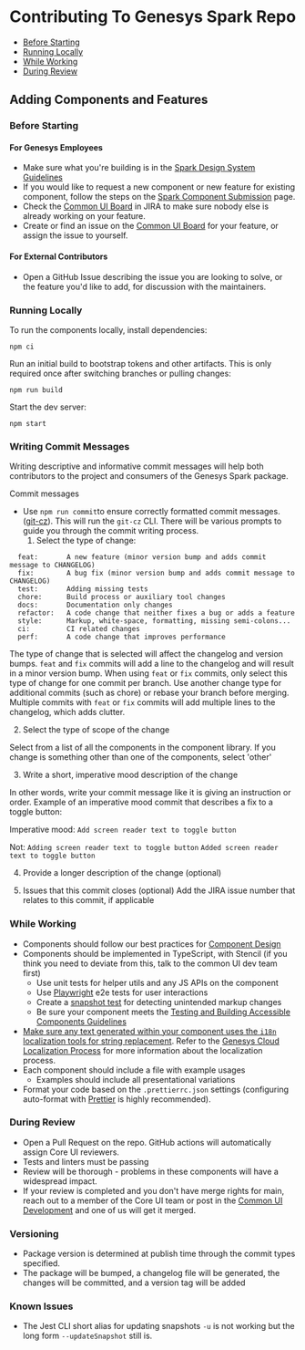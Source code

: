 # Contributing To Genesys Spark Repo

- [Before Starting](#before-starting)
- [Running Locally](#running-locally)
- [While Working](#while-working)
- [During Review](#during-review)

## Adding Components and Features

### Before Starting

#### For Genesys Employees

- Make sure what you're building is in the [Spark Design System Guidelines](https://spark.genesys.com)
- If you would like to request a new component or new feature for existing component, follow the steps on the [Spark Component Submission](https://spark.genesys.com/7978beca0/p/641cfa-component-submission) page.
- Check the [Common UI Board](https://inindca.atlassian.net/projects/COMUI) in JIRA to make sure nobody else is already working on your feature.
- Create or find an issue on the [Common UI Board](https://inindca.atlassian.net/projects/COMUI) for your feature, or assign the issue to yourself.

#### For External Contributors

- Open a GitHub Issue describing the issue you are looking to solve, or the feature you'd like to add, for discussion with the maintainers.

### Running Locally

To run the components locally, install dependencies:

`npm ci`

Run an initial build to bootstrap tokens and other artifacts. This is only required once after
switching branches or pulling changes:

`npm run build`

Start the dev server:

`npm start`

### Writing Commit Messages

Writing descriptive and informative commit messages will help both contributors to the project and consumers of the Genesys Spark package.

Commit messages

- Use `npm run commit`to ensure correctly formatted commit messages. ([git-cz](https://github.com/streamich/git-cz)). This will run the `git-cz` CLI. There will be various prompts to guide you through the commit writing process.
  1. Select the type of change:

```
  feat:       A new feature (minor version bump and adds commit message to CHANGELOG)
  fix:        A bug fix (minor version bump and adds commit message to CHANGELOG)
  test:       Adding missing tests
  chore:      Build process or auxiliary tool changes
  docs:       Documentation only changes
  refactor:   A code change that neither fixes a bug or adds a feature
  style:      Markup, white-space, formatting, missing semi-colons...
  ci:         CI related changes
  perf:       A code change that improves performance
```

The type of change that is selected will affect the changelog and version bumps. `feat` and `fix` commits will add a line to the changelog and will result in a minor version bump. When using `feat` or `fix` commits, only select this type of change for one commit per branch. Use another change type for additional commits (such as chore) or rebase your branch before merging. Multiple commits with `feat` or `fix` commits will add multiple lines to the changelog, which adds clutter.

2. Select the type of scope of the change

Select from a list of all the components in the component library. If you change is something other than one of the components, select 'other'

3. Write a short, imperative mood description of the change

In other words, write your commit message like it is giving an instruction or order. Example of an imperative mood commit that describes a fix to a toggle button:

Imperative mood:
`Add screen reader text to toggle button`

Not:
`Adding screen reader text to toggle button`
`Added screen reader text to toggle button`

4. Provide a longer description of the change (optional)

5. Issues that this commit closes (optional)
   Add the JIRA issue number that relates to this commit, if applicable

### While Working

- Components should follow our best practices for [Component Design](/packages/genesys-spark-components/documentation/COMPONENT_DESIGN.md)
- Components should be implemented in TypeScript, with Stencil (if you think you need to deviate from this, talk to the common UI dev team first)
  - Use unit tests for helper utils and any JS APIs on the component
  - Use [Playwright](https://stenciljs.com/docs/testing/playwright/e2e-testing) e2e tests for user interactions
  - Create a [snapshot test](https://jestjs.io/docs/en/snapshot-testing) for detecting unintended markup changes
  - Be sure your component meets the [Testing and Building Accessible Components Guidelines](/packages/genesys-spark-components/documentation/A11Y_TESTING.md)
- [Make sure any text generated within your component uses the `i18n` localization tools for string replacement](/packages/genesys-spark-components/documentation/COMPONENT_LOCALIZATION.md). Refer to the [Genesys Cloud Localization Process](https://intranet.genesys.com/display/Localization/Genesys+Cloud+Localization+Process) for more information about the localization process.
- Each component should include a file with example usages
  - Examples should include all presentational variations
- Format your code based on the `.prettierrc.json` settings (configuring auto-format with [Prettier](https://prettier.io/) is highly recommended).

### During Review

- Open a Pull Request on the repo. GitHub actions will automatically assign Core UI reviewers.
- Tests and linters must be passing
- Review will be thorough - problems in these components will have a widespread impact.
- If your review is completed and you don't have merge rights for main, reach out to a member of the Core UI team or post in the [Common UI Development](https://apps.mypurecloud.com/directory/#/group/5b99076f08ece9148419013b) and one of us will get it merged.

### Versioning

- Package version is determined at publish time through the commit types specified.
- The package will be bumped, a changelog file will be generated, the changes will be committed, and a version tag will be added

### Known Issues

- The Jest CLI short alias for updating snapshots `-u` is not working but the long form `--updateSnapshot` still is.
